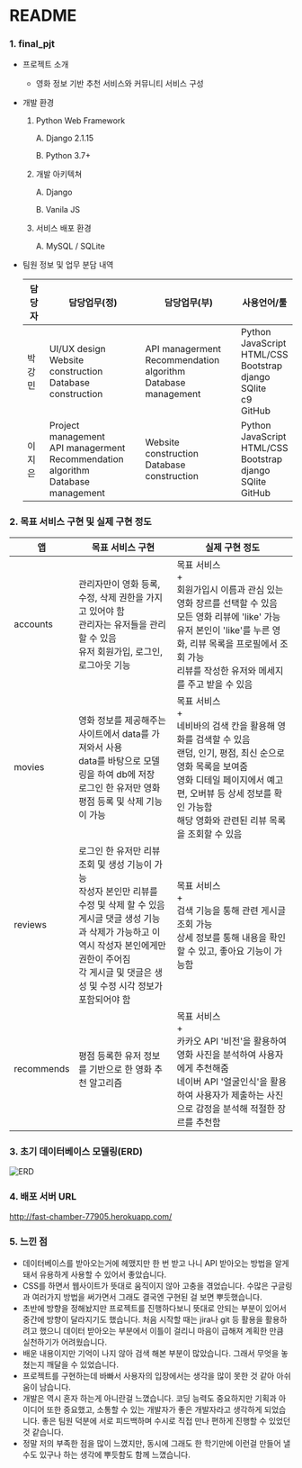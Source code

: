# README

### 1. final_pjt

- 프로젝트 소개

  - 영화 정보 기반 추천 서비스와 커뮤니티 서비스 구성

- 개발 환경

  1. Python Web Framework

     A. Django 2.1.15

     B. Python 3.7+

  3. 개발 아키텍쳐

     A. Django

     B. Vanila JS

  4. 서비스 배포 환경

     A. MySQL / SQLite

- 팀원 정보 및 업무 분담 내역

  
   |담당자| 담당업무(정) | 담당업무(부) |사용언어/툴|
   |-| ------------ | ------------ |-|
   |박강민|UI/UX design<br />Website construction<br />Database construction|API managerment<br />Recommendation algorithm<br />Database management|Python<br />JavaScript<br />HTML/CSS<br />Bootstrap<br />django<br />SQlite<br />c9<br />GitHub|
   |이지은|Project management<br />API managerment<br />Recommendation algorithm<br />Database management|Website construction<br />Database construction|Python<br />JavaScript<br />HTML/CSS<br />Bootstrap<br />django<br />SQlite<br />GitHub|



### 2. 목표 서비스 구현 및 실제 구현 정도

|앱|목표 서비스 구현|실제 구현 정도|
|-|-|-|
|accounts|관리자만이 영화 등록, 수정, 삭제 권한을 가지고 있어야 함<br />관리자는 유저들을 관리할 수 있음<br />유저 회원가입, 로그인, 로그아웃 기능|목표 서비스<br />+<br />회원가입시 이름과 관심 있는 영화 장르를 선택할 수 있음<br />모든 영화 리뷰에 'like' 가능<br />유저 본인이 'like'를 누른 영화, 리뷰 목록을 프로필에서 조회 가능<br />리뷰를 작성한 유저와 메세지를 주고 받을 수 있음|
|movies|영화 정보를 제공해주는 사이트에서 data를 가져와서 사용<br />data를 바탕으로 모델링을 하여 db에 저장<br />로그인 한 유저만 영화 평점 등록 및 삭제 기능이 가능|목표 서비스<br />+<br />네비바의 검색 칸을 활용해 영화를 검색할 수 있음<br />랜덤, 인기, 평점, 최신 순으로 영화 목록을 보여줌<br />영화 디테일 페이지에서 예고편, 오버뷰 등 상세 정보를 확인 가능함<br />해당 영화와 관련된 리뷰 목록을 조회할 수 있음|
|reviews|로그인 한 유저만 리뷰 조회 및 생성 기능이 가능<br />작성자 본인만 리뷰를 수정 및 삭제 할 수 있음<br />게시글 댓글 생성 기능과 삭제가 가능하고 이 역시 작성자 본인에게만 권한이 주어짐<br />각 게시글 및 댓글은 생성 및 수정 시각 정보가 포함되어야 함|목표 서비스<br />+<br />검색 기능을 통해 관련 게시글 조회 가능<br />상세 정보를 통해 내용을 확인할 수 있고, 좋아요 기능이 가능함|
|recommends|평점 등록한 유저 정보를 기반으로 한 영화 추천 알고리즘|목표 서비스<br />+<br />카카오 API '비전'을 활용하여 영화 사진을 분석하여 사용자에게 추천해줌<br />네이버 API '얼굴인식'을 활용하여 사용자가 제출하는 사진으로 감정을 분석해 적절한 장르를 추천함|



### 3. 초기 데이터베이스 모델링(ERD)

![ERD](ERD.jpeg)



### 4. 배포 서버 URL

http://fast-chamber-77905.herokuapp.com/



### 5. 느낀 점

- 데이터베이스를 받아오는거에 헤맸지만 한 번 받고 나니 API 받아오는 방법을 알게돼서 유용하게 사용할 수 있어서 좋았습니다.
- CSS를 하면서 웹사이트가 뜻대로 움직이지 않아 고충을 겪었습니다. 수많은 구글링과 여러가지 방법을 써가면서 그래도 결국엔 구현된 걸 보면 뿌듯했습니다.
- 초반에 방향을 정해놨지만 프로젝트를 진행하다보니 뜻대로 안되는 부분이 있어서 중간에 방향이 달라지기도 했습니다. 처음 시작할 때는 jira나 git 등 활용을 활용하려고 했으니 데이터 받아오는 부분에서 이틀이 걸리니 마음이 급해져 계획한 만큼 실천하기가 어려웠습니다.
- 배운 내용이지만 기억이 나지 않아 검색 해본 부분이 많았습니다. 그래서 무엇을 놓쳤는지 깨달을 수 있었습니다.
- 프로젝트를 구현하는데 바빠서 사용자의 입장에서는 생각을 많이 못한 것 같아 아쉬움이 남습니다.
- 개발은 역시 혼자 하는게 아니란걸 느꼈습니다. 코딩 능력도 중요하지만 기획과 아이디어 또한 중요했고, 소통할 수 있는 개발자가 좋은 개발자라고 생각하게 되었습니다. 좋은 팀원 덕분에 서로 피드백하며 수시로 직접 만나 편하게 진행할 수 있었던 것 같습니다. 
- 정말 저의 부족한 점을 많이 느꼈지만, 동시에 그래도 한 학기만에 이런걸 만들어 낼 수도 있구나 하는 생각에 뿌듯함도 함께 느꼈습니다.